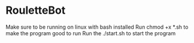 # RouletteBot
Make sure to be running on linux with bash installed
Run chmod +x *.sh to make the program good to run
Run the ./start.sh to start the program
